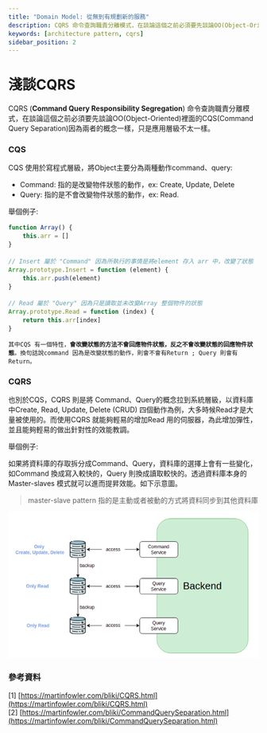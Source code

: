 ```yaml
---
title: "Domain Model: 從無到有規劃新的服務"
description: CQRS 命令查詢職責分離模式，在談論這個之前必須要先談論OO(Object-Oriented)裡面的CQS(Command Query Separation)因為兩者的概念一樣，只是應用層級不太一樣。
keywords: [architecture pattern, cqrs]
sidebar_position: 2
---
```

# 淺談CQRS

CQRS (**Command Query Responsibility Segregation**) 命令查詢職責分離模式，在談論這個之前必須要先談論OO(Object-Oriented)裡面的CQS(Command Query Separation)因為兩者的概念一樣，只是應用層級不太一樣。

### CQS

CQS 使用於寫程式層級，將Object主要分為兩種動作command、query:

* Command:  指的是改變物件狀態的動作，ex: Create, Update, Delete
* Query: 指的是不會改變物件狀態的動作，ex: Read.

舉個例子:

```javascript showLineNumbers
function Array() {
    this.arr = []
}

// Insert 屬於 "Command" 因為所執行的事情是將element 存入 arr 中，改變了狀態
Array.prototype.Insert = function (element) {
    this.arr.push(element)
}

// Read 屬於 "Query" 因為只是讀取並未改變Array 整個物件的狀態
Array.prototype.Read = function (index) {
    return this.arr[index]
}
```

`其中CQS 有一個特性，`**`會改變狀態的方法不會回應物件狀態，反之不會改變狀態的回應物件狀態`**`。換句話說command 因為是改變狀態的動作，則會不會有Return ; Query 則會有Return。`

### CQRS

也別於CQS，CQRS 則是將 Command、Query的概念拉到系統層級，以資料庫中Create, Read, Update, Delete (CRUD) 四個動作為例，大多時候Read才是大量被使用的。而使用CQRS 就能夠輕易的增加Read 用的伺服器，為此增加彈性，並且能夠輕易的做出針對性的效能教調。

舉個例子:

如果將資料庫的存取拆分成Command、Query，資料庫的選擇上會有一些變化，如Command 換成寫入較快的，Query 則換成讀取較快的。透過資料庫本身的Master-slaves 模式就可以進而提昇效能。如下示意圖。

> master-slave pattern 指的是主動或者被動的方式將資料同步到其他資料庫&#x20;

![](<../../static/img/article/assets/image (19) (1) (1) (1) (1) (1).png>)

### **參考資料**
[1] [https://martinfowler.com/bliki/CQRS.html](https://martinfowler.com/bliki/CQRS.html) <br/>
[2] [https://martinfowler.com/bliki/CommandQuerySeparation.html](https://martinfowler.com/bliki/CommandQuerySeparation.html)<br/>
